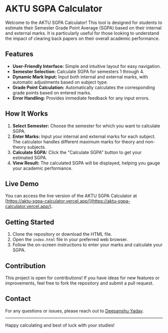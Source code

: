 # AKTU SGPA Calculator

Welcome to the AKTU SGPA Calculator! This tool is designed for students to estimate their Semester Grade Point Average (SGPA) based on their internal and external marks. It is particularly useful for those looking to understand the impact of clearing back papers on their overall academic performance.

## Features

- **User-Friendly Interface:** Simple and intuitive layout for easy navigation.
- **Semester Selection:** Calculate SGPA for semesters 1 through 4.
- **Dynamic Mark Input:** Input both internal and external marks, with automatic adjustments based on subject type.
- **Grade Point Calculation:** Automatically calculates the corresponding grade points based on entered marks.
- **Error Handling:** Provides immediate feedback for any input errors.

## How It Works

1. **Select Semester:** Choose the semester for which you want to calculate SGPA.
2. **Enter Marks:** Input your internal and external marks for each subject. The calculator handles different maximum marks for theory and non-theory subjects.
3. **Calculate SGPA:** Click the "Calculate SGPA" button to get your estimated SGPA.
4. **View Result:** The calculated SGPA will be displayed, helping you gauge your academic performance.

## Live Demo

You can access the live version of the AKTU SGPA Calculator at [https://aktu-sgpa-calculator.vercel.app/](https://aktu-sgpa-calculator.vercel.app/).

## Getting Started

1. Clone the repository or download the HTML file.
2. Open the `index.html` file in your preferred web browser.
3. Follow the on-screen instructions to enter your marks and calculate your SGPA.

## Contribution

This project is open for contributions! If you have ideas for new features or improvements, feel free to fork the repository and submit a pull request.

## Contact

For any questions or issues, please reach out to [Deepanshu Yadav](mailto:dydipanshu2004@gmail.com).

---

Happy calculating and best of luck with your studies!

